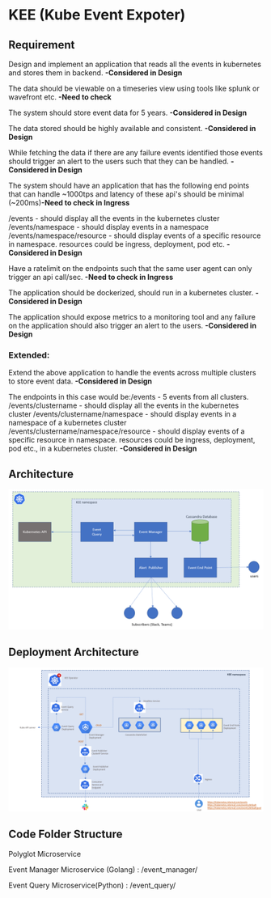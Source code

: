 # KEE (Kube Event Expoter)

## Requirement

Design and implement an application that reads all the events in kubernetes and stores them in backend.  **-Considered in Design**

The data should be viewable on a timeseries view using tools like splunk or wavefront etc. **-Need to check**

The system should store event data for 5 years. **-Considered in Design**

The data stored should be highly available and consistent. **-Considered in Design**

While fetching the data if there are any failure events identified those events should trigger an alert to the users such that they can be handled. **-Considered in Design**

The system should have an application that has the following end points that can handle ~1000tps and latency of these api's should be minimal (~200ms)**-Need to check in Ingress**

/events - should display all the events in the kubernetes cluster /events/namespace - should display events in a namespace /events/namespace/resource - should display events of a specific resource in namespace. resources could be ingress, deployment, pod etc. **-Considered in Design**

Have a ratelimit on the endpoints such that the same user agent can only trigger an api call/sec. **-Need to check in Ingress**

The application should be dockerized, should run in a kubernetes cluster. **-Considered in Design**

The application should expose metrics to a monitoring tool and any failure on the application should also trigger an alert to the users. **-Considered in Design**

### Extended:

 Extend the above application to handle the events across multiple clusters to store event data. **-Considered in Design**

 The endpoints in this case would be:/events - 5 events from all clusters. /events/clustername - should display all the events in the kubernetes cluster /events/clustername/namespace - should display events in a namespace of a kubernetes cluster /events/clustername/namespace/resource - should display events of a specific resource in namespace. resources could be ingress, deployment, pod etc., in a kubernetes cluster. **-Considered in Design**


## Architecture

![image](/docs/pictures/architecture.png)

## Deployment Architecture

![image](/docs/pictures/deployment__architecture.png)

## Code Folder Structure
 
 Polyglot Microservice

 Event Manager Microservice (Golang) : /event_manager/

 Event Query Microservice(Python) : /event_query/

